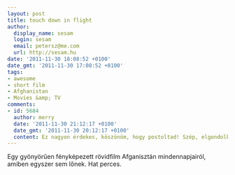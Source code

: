 ```yaml
---
layout: post
title: touch down in flight
author:
  display_name: sesam
  login: sesam
  email: petersz@me.com
  url: http://sesam.hu
date: '2011-11-30 18:08:52 +0100'
date_gmt: '2011-11-30 17:08:52 +0100'
tags:
- awesome
- short film
- Afghanistan
- Movies &amp; TV
comments:
- id: 5684
  author: merry
  date: '2011-11-30 21:12:17 +0100'
  date_gmt: '2011-11-30 20:12:17 +0100'
  content: Ez nagyon érdekes, köszönöm, hogy postoltad! Szép, elgondolkoztató videó!
---
```


Egy gyönyörűen fényképezett rövidfilm Afganisztán mindennapjairól, amiben egyszer sem lőnek. Hat perces.
